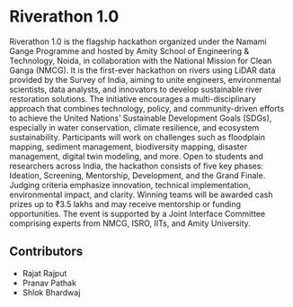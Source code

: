 # Riverathon 1.0

Riverathon 1.0 is the flagship hackathon organized under the Namami Gange Programme and hosted by Amity School of Engineering & Technology, Noida, in collaboration with the National Mission for Clean Ganga (NMCG). It is the first-ever hackathon on rivers using LiDAR data provided by the Survey of India, aiming to unite engineers, environmental scientists, data analysts, and innovators to develop sustainable river restoration solutions. The initiative encourages a multi-disciplinary approach that combines technology, policy, and community-driven efforts to achieve the United Nations’ Sustainable Development Goals (SDGs), especially in water conservation, climate resilience, and ecosystem sustainability. Participants will work on challenges such as floodplain mapping, sediment management, biodiversity mapping, disaster management, digital twin modeling, and more. Open to students and researchers across India, the hackathon consists of five key phases: Ideation, Screening, Mentorship, Development, and the Grand Finale. Judging criteria emphasize innovation, technical implementation, environmental impact, and clarity. Winning teams will be awarded cash prizes up to ₹3.5 lakhs and may receive mentorship or funding opportunities. The event is supported by a Joint Interface Committee comprising experts from NMCG, ISRO, IITs, and Amity University.

## Contributors

- Rajat Rajput
- Pranav Pathak
- Shlok Bhardwaj